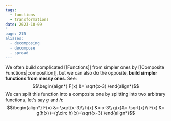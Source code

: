```yaml
---
tags:
  - functions
  - transformations
date: 2023-10-09
"
page: 215
aliases:
  - decomposing
  - decompose
  - spread
---
```

We often build complicated [[Functions]] from simpler ones by [[Composite Functions|composition]], but we can also do the opposite, **build simpler functions from messy ones**. See:
$$\begin{align*}
F(x) &= \sqrt{x-3}
\end{align*}$$
We can split this function into a composite one by splitting into two arbitrary functions, let's say $g$ and $h$:
$$\begin{align*}
F(x) &= \sqrt{x-3}\\
h(x) &= x-3\\
g(x)&= \sqrt{x}\\
F(x) &= g(h(x))=(g\circ h)(x)=\sqrt{x-3}
\end{align*}$$
